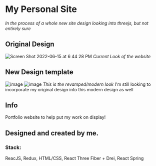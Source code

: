 # My Personal Site
*In the process of a whole new site design looking into threejs, but not entirely sure*


## Original Design
![Screen Shot 2022-06-15 at 6 44 28 PM](https://user-images.githubusercontent.com/43580054/173960355-e6f531f0-14a0-416a-abe8-a98c35986f6c.png)
*Current Look of the website*

## New Design template
![image](https://user-images.githubusercontent.com/43580054/183515466-b370ecaf-1ea0-4908-805d-490daff88238.png)
![image](https://user-images.githubusercontent.com/43580054/183515730-a9f7eec5-28e4-489d-84e0-5b369e4db177.png)
*This is the revamped/modern look* I'm still looking to incorporate my original design into this modern design as well



## Info
Portfolio website to help put my work on display!




## Designed and created by me.


### Stack:
ReacJS, Redux, HTML/CSS, React Three Fiber + Drei, React Spring
